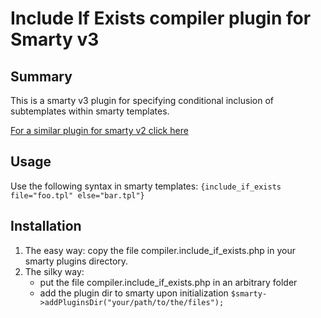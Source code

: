 Include If Exists compiler plugin for Smarty v3
=====

Summary
---

This is a smarty v3 plugin for specifying conditional inclusion of subtemplates within smarty templates.

[For a similar plugin for smarty v2 click here](http://code.google.com/p/smartyplugin-include-if-exists/)

Usage
---

Use the following syntax in smarty templates: `{include_if_exists file="foo.tpl" else="bar.tpl"}`

Installation
---

1. The easy way: copy the file compiler.include_if_exists.php in your smarty plugins directory.
2. The silky way:
    - put the file compiler.include_if_exists.php in an arbitrary folder
    - add the plugin dir to smarty upon initialization `$smarty->addPluginsDir("your/path/to/the/files");`
